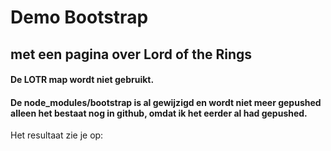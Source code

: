 # Demo Bootstrap

## met een pagina over Lord of the Rings

#### De LOTR map wordt niet gebruikt.
#### De node_modules/bootstrap is al gewijzigd en wordt niet meer gepushed alleen het bestaat nog in github, omdat ik het eerder al had gepushed.

Het resultaat zie je op:
